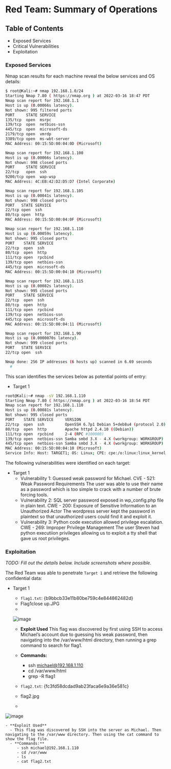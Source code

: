 # Red Team: Summary of Operations

## Table of Contents
- Exposed Services
- Critical Vulnerabilities
- Exploitation

### Exposed Services

Nmap scan results for each machine reveal the below services and OS details:

```bash
$ root@Kali:~# nmap 192.168.1.0/24
Starting Nmap 7.80 ( https://nmap.org ) at 2022-03-16 18:47 PDT
Nmap scan report for 192.168.1.1
Host is up (0.00066s latency).
Not shown: 995 filtered ports
PORT     STATE SERVICE
135/tcp  open  msrpc
139/tcp  open  netbios-ssn
445/tcp  open  microsoft-ds
2179/tcp open  vmrdp
3389/tcp open  ms-wbt-server
MAC Address: 00:15:5D:00:04:0D (Microsoft)

Nmap scan report for 192.168.1.100
Host is up (0.00066s latency).
Not shown: 998 closed ports
PORT     STATE SERVICE
22/tcp   open  ssh
9200/tcp open  wap-wsp
MAC Address: 4C:EB:42:D2:D5:D7 (Intel Corporate)

Nmap scan report for 192.168.1.105
Host is up (0.00041s latency).
Not shown: 998 closed ports
PORT   STATE SERVICE
22/tcp open  ssh
80/tcp open  http
MAC Address: 00:15:5D:00:04:0F (Microsoft)

Nmap scan report for 192.168.1.110
Host is up (0.00059s latency).
Not shown: 995 closed ports
PORT    STATE SERVICE
22/tcp  open  ssh
80/tcp  open  http
111/tcp open  rpcbind
139/tcp open  netbios-ssn
445/tcp open  microsoft-ds
MAC Address: 00:15:5D:00:04:10 (Microsoft)

Nmap scan report for 192.168.1.115
Host is up (0.00082s latency).
Not shown: 995 closed ports
PORT    STATE SERVICE
22/tcp  open  ssh
80/tcp  open  http
111/tcp open  rpcbind
139/tcp open  netbios-ssn
445/tcp open  microsoft-ds
MAC Address: 00:15:5D:00:04:11 (Microsoft)

Nmap scan report for 192.168.1.90
Host is up (0.0000070s latency).
Not shown: 999 closed ports
PORT   STATE SERVICE
22/tcp open  ssh

Nmap done: 256 IP addresses (6 hosts up) scanned in 6.69 seconds
  # 
```

This scan identifies the services below as potential points of entry:
- Target 1


```bash
root@Kali:~# nmap -sV 192.168.1.110
Starting Nmap 7.80 ( https://nmap.org ) at 2022-03-16 18:54 PDT
Nmap scan report for 192.168.1.110
Host is up (0.00081s latency).
Not shown: 995 closed ports
PORT    STATE SERVICE     VERSION
22/tcp  open  ssh         OpenSSH 6.7p1 Debian 5+deb8u4 (protocol 2.0)
80/tcp  open  http        Apache httpd 2.4.10 ((Debian))
111/tcp open  rpcbind     2-4 (RPC #100000)
139/tcp open  netbios-ssn Samba smbd 3.X - 4.X (workgroup: WORKGROUP)
445/tcp open  netbios-ssn Samba smbd 3.X - 4.X (workgroup: WORKGROUP)
MAC Address: 00:15:5D:00:04:10 (Microsoft)
Service Info: Host: TARGET1; OS: Linux; CPE: cpe:/o:linux:linux_kernel
```


The following vulnerabilities were identified on each target:
- Target 1
  - Vulnerability 1: Guessed weak password for Michael.
      CVE - 521: Weak Password Requirements
                  The user was able to use their name as a password which is too simple to crack with a number of brute forcing tools. 
  - Vulnerability 2: SQL server password exposed in wp_config.php file in plain text.
      CWE - 200: Exposure of Sensitive Information to an Unauthorized Actor
                  The wordpress server kept the password in plaintext so that unauthorized users could find it and exploit it.
  - Vulnerability 3: Python code execution allowed privilege escalation.
      CWE - 269: Improper Privilege Management
                  The user Steven had python executiion privileges allowing us to exploit a tty shell that gave us root privileges.


### Exploitation
_TODO: Fill out the details below. Include screenshots where possible._

The Red Team was able to penetrate `Target 1` and retrieve the following confidential data:
- Target 1
  - `flag1.txt`: {b9bbcb33e11b80be759c4e844862482d}
  -  Flag1close up.JPG
  -  
  ![image](https://user-images.githubusercontent.com/90221329/159130738-ecb1f48e-3915-4ef2-8020-bffe4ec454ff.png)

  - **Exploit Used**
     This flag was discovered by first using SSH to access Michael’s account due to guessing his weak password, then navigating into the /var/www/html directory, then      running a grep command to search for flag1.
  - **Commands:**
    - ssh michael@192.168.1.110
     - cd /var/www/html
      - grep -R flag1

      
  - `flag2.txt`: {fc3fd58dcdad9ab23faca6e9a36e581c}
  -  flag2.jpg
  -  
![image](https://user-images.githubusercontent.com/90221329/159130917-3518bbaa-dd04-43c8-b506-fdfe57629808.png)

    - **Exploit Used**
      - This flag was discovered by SSH into the server as Michael. Then navigating to the /var/www directory. Then using the cat command to show the flag file.
      - **Commands:**
         - ssh michael@192.168.1.110
         - cd /var/www
         - ls
         - cat flag2.txt
         
         
